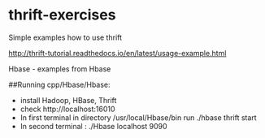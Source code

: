 # thrift-exercises
Simple examples how to use thrift

http://thrift-tutorial.readthedocs.io/en/latest/usage-example.html

Hbase - examples from Hbase


##Running cpp/Hbase/Hbase:
- install Hadoop, HBase, Thrift
- check http://localhost:16010
- In first terminal in directory /usr/local/Hbase/bin
run ./hbase thrift start
- In second terminal : ./Hbase localhost 9090
